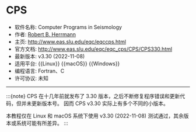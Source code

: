 # CPS

- 软件名称: Computer Programs in Seismology
- 作者: [Robert B. Herrmann](https://www.eas.slu.edu/People/RBHerrmann/)
- 主页: <http://www.eas.slu.edu/eqc/eqccps.html>
- 官方文档: <http://www.eas.slu.edu/eqc/eqc_cps/CPS/CPS330.html>
- 最新版本: v3.30 (2022-11-08)
- 适用平台: {{Linux}} {{macOS}} {{Windows}}
- 编程语言: Fortran、C
- 许可协议: 未知

---

:::{note}
CPS 在十几年前就发布了 3.30 版本，之后不断修复程序错误和更新代码，但并未更新版本号。
因而 CPS v3.30 实际上有多个不同的小版本。

本教程仅在 Linux 和 macOS 系统下使用 v3.30 (2022-11-08)
测试通过，其余版本或系统可能有所差异。
:::

